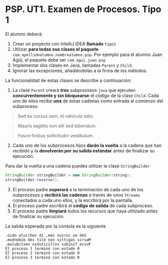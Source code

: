 # PSP. UT1. Examen de Procesos. Tipo 1

El alumno deberá:

1. Crear un proyecto con IntelliJ IDEA **llamado** `tipo1`
2. Utilizar **para todas sus clases el paquete**  `com.apellidoalumno.nombrealumno.psp`. Por ejemplo para el alumno Juan
   Agüí, el paquete debe ser `com.agui.juan.psp`
3. Implementar dos clases en Java, llamadas `Parent` y `Child`.
4. Ignorar las excepciones, añadiéndolas a la firma de los métodos.

La funcionalidad de estas clases se describe a continuación:

1. La clase `Parent` creará **tres** subprocesos `java` que ejecuten **concurrentemente y sin bloquearse** el código de
   la clase `Child`. Cada uno de ellos
   recibe **una** de estas cadenas como entrada al comienzo del subproceso.

> Sed eu cursus sem, id vehicula odio.

> Mauris sagittis non elit sed bibendum.

> Fusce finibus sollicitudin vestibulum.

2. Cada uno de los subprocesos hijos **darán la vuelta** a la cadena que han recibido y la **devolverán por su salida
   estándar** antes de finalizar su ejecución.

Para dar la vuelta a una cadena puedes utilizar la clase `StringBuilder` 
```java
StringBuilder stringBuilder = new StringBuilder(string);
stringBuilder.reverse();
```

3. El proceso padre **esperará** a la terminación de cada uno de los subprocesos y **recibirá las cadenas** a través de
   unos `Streams` conectados a cada uno ellos, y la escribirá por la pantalla.
4. El proceso padre escribirá el **código de salida** de cada subproceso.
5. El proceso padre **limpiará** todos los recursos que haya utilizado antes de finalizar su ejecución. 

La salida esperada por la consola es la siguiente
```
.oido alucihev di ,mes susruc ue deS
.mudnebib des tile non sittigas siruaM
.mulubitsev niduticillos subinif ecsuF
El proceso 1 terminó con estado 0
El proceso 2 terminó con estado 0
El proceso 3 terminó con estado 0
```